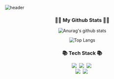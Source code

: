 ![header](https://capsule-render.vercel.app/api?type=soft&color=auto&height=300&section=header&text=IamAnjaehyun&fontSize=90)

<h3 align="center">👩‍💻 My Github Stats 👩‍💻</h3>
<div align="center">

![Anurag's github stats](https://github-readme-stats.vercel.app/api?username=IamAnjaehyun&show_icons=true&theme=tokyonight)

![Top Langs](https://github-readme-stats.vercel.app/api/top-langs/?username=IamAnjaehyun&layout=compact%&theme=tokyonight)


<h3 align="center">📚 Tech Stack 📚</h3>
<p align="center">
  <img src="https://img.shields.io/badge/Java-007396?style=flat-square&logo=Java&logoColor=white"/></a>&nbsp
  <img src="https://img.shields.io/badge/Python-3766AB?style=flat-square&logo=Python&logoColor=white"/></a>&nbsp 
  <img src="https://img.shields.io/badge/Javascript-ffb13b?style=flat-square&logo=javascript&logoColor=white"/></a>&nbsp 
  <br>
  <img src="https://img.shields.io/badge/SpringBoot-6DB33F?style=flat-square&logo=SpringBoot&logoColor=white"/></a>&nbsp 
  <img src="https://img.shields.io/badge/Mysql-E6B91E?style=flat-square&logo=MySql&logoColor=white"/></a>&nbsp 
</p>
